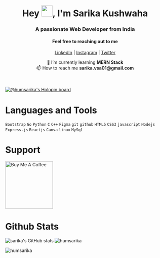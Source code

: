 

<h1 align="center">Hey <img src="https://media.giphy.com/media/hvRJCLFzcasrR4ia7z/giphy.gif" width="35">, I'm Sarika Kushwaha</h1>

<h3 align="center">A passionate Web Developer from  India </h3>
<h4 align="center">Feel free to reaching out to me</h4>
<p align="center">
<a href="https://www.linkedin.com/in/sarika-kushwaha22/" target="blank">LinkedIn</a> | 
<a href="https://instagram.com/humsarika" target = "blank">Instagram</a> | 
<a href="https://twitter.com/humsarika22" target = "blank">Twitter</a>
</p>

<p align = "center">
🌱    I’m currently learning <b>MERN Stack</b> <br>
   📫    How to reach me <b>sarika.vsa01@gmail.com</b>
</p>
<br>


[![@humsarika's Holopin board](https://holopin.me/humsarika)](https://holopin.io/@humsarika)


<h1 align="left">Languages and Tools </h1>

`Bootstrap`  `Go`  `Python`  `C`  `C++`  `Figma` `git` `github` `HTML5` `CSS3` `javascript` `Nodejs` `Express.js` `Reactjs` `Canva` 
`linux` `MySql` 
<br>

# Support 

<a href="https://www.buymeacoffee.com/humsarika" target="_blank"><img src="https://cdn.buymeacoffee.com/buttons/v2/default-red.png" alt="Buy Me A Coffee" width="150" ></a>

# Github Stats
![sarika's GitHub stats](https://github-readme-stats.vercel.app/api?username=humsarika&count_private=true&show_icons=true&theme=algolia&hide_gravatar=true&hide_logo=true&width=400&font=Roboto&title_color=#ffffff&title_font=Roboto&title_size=20&title_weight=bold&body_color=#ffffff&body_font=Roboto&body_size=14&body_weight=normal&border_color=#ffffff&border_width=2&border_radius=5&background_color=#000000&show_more=true&more_color=#ffffff&more_font=Roboto&more_size=14&more_weight=normal&more_background_color=#000000&more_border_color=#ffffff&more_border_width=2&more_border_radius=5&more_text_color=#ffffff&more_text_font=Roboto&more_text_size=14&more_text_weight=normal&show_title=true&show_body=true&show_more=true&show_border=true&show_gravatar=true&show_logo=true&show_icons=true&show_gravatar_border=true&show_gravatar_logo=true&show_gravatar_icon=true&show_gravatar_text=true&show_gravatar_background=true&show_gravatar_border_color=#ffffff&show_gravatar_logo_color=#ffffff&show_gravatar_icon_color=#ffffff&show_gravatar_text_color=#ffffff&show_gravatar_background_color=#000000&show_gravatar_border_width=2&show_gravatar_logo_width=2&show_gravatar_icon_width=2&show_gravatar_text_width=2&show_gravatar_background_width=2&show_gravatar_border_radius=5&show_gravatar_logo_radius=5&show_gravatar_icon_radius=5&show_gravatar_text_radius=5&show_gravatar_background_radius=5&show_g)
<img align="" src="https://github-readme-streak-stats.herokuapp.com/?user=humsarika&theme=algolia" alt="humsarika" />
<p align="left"> <img src="https://komarev.com/ghpvc/?username=humsarika&label=Profile%20views&color=0e75b6&style=flat" alt="humsarika" /> </p>

